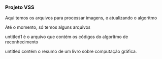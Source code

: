 ### Projeto VSS

Aqui temos os arquivos para processar imagens, e atualizando o algorítmo

Até o momento, só temos alguns arquivos

untitled1 é o arquivo que contém os códigos do algorítmo de reconhecimento

untitled contém o resumo de um livro sobre computação gráfica.
